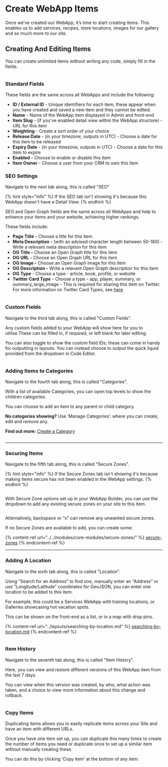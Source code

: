 # Create WebApp Items

Once we’ve created our WebApp, it’s time to start creating items. This enables us to add services, recipes, store locations, images for our gallery and so much more to our site.

## Creating And Editing Items <a href="#id-2-creating-and-editing-items" id="id-2-creating-and-editing-items"></a>

You can create unlimited items without writing any code, simply fill in the fields.

<figure><img src="../../.gitbook/assets/Siteglide-WebApps-Item.png" alt=""><figcaption></figcaption></figure>

### Standard Fields <a href="#id-3-standard-fields" id="id-3-standard-fields"></a>

These fields are the same across all WebApps and include the following:

* **ID / External ID** - Unique identifiers for each item, these appear when you have created and saved a new item and they cannot be edited.
* **Name** - Name of the WebApp item displayed in Admin and front-end
* **Item Slug** - (if you've enabled detail view within the WebApp structure) - URL for this item
* **Weighting** - Create a sort order of your choice
* **Release Date** - (in your timezone, outputs in UTC) - Choose a date for this item to be released
* **Expiry Date** - (in your timezone, outputs in UTC) - Choose a date for this item to expire
* **Enabled -** Choose to enable or disable this item
* **Item Owner** - Choose a user from your CRM to own this item

### SEO Settings <a href="#id-2-seo-settings" id="id-2-seo-settings"></a>

Navigate to the next tab along, this is called "SEO"

{% hint style="info" %}
If the SEO tab isn't showing it's because this WebApp doesn't have a Detail View.
{% endhint %}

SEO and Open Graph fields are the same across all WebApps and help to enhance your items and your website, achieving higher rankings.

These fields include:

* **Page Title -** Choose a title for this item
* **Meta Description -** (with an advised character length between 50-160) - Write a relevant meta description for this item
* **OG Title -** Choose an Open Graph title for this item
* **OG URL -** Choose an Open Graph URL for this item
* **OG Image -** Choose an Open Graph image for this item
* **OG Description -** Write a relevant Open Graph description for this item
* **OG Type** - Choose a type - article, book, profile, or website
* **Twitter Card Type** - Choose a type - app, player, summary, or summary\_large\_image - This is required for sharing this item on Twitter. For more information on Twitter Card Types, see [here](https://developer.twitter.com/en/docs/twitter-for-websites/cards/overview/abouts-cards)

<figure><img src="../../.gitbook/assets/Siteglide-WebApps-Item-SEO.png" alt=""><figcaption></figcaption></figure>

### Custom Fields <a href="#id-2-custom-fields" id="id-2-custom-fields"></a>

Navigate to the third tab along, this is called "Custom Fields".

Any custom fields added to your WebApp will show here for you to utilise.These can be filled in, if required, or left blank for later editing.

You can also toggle to show the custom field IDs; these can come in handy for outputting in layouts. You can instead choose to output the quick liquid provided from the dropdown in Code Editor.

<figure><img src="../../.gitbook/assets/Siteglide-WebApps-Item-Custom-Fields.png" alt=""><figcaption></figcaption></figure>

### Adding Items to Categories <a href="#id-2-adding-items-to-categories" id="id-2-adding-items-to-categories"></a>

Navigate to the fourth tab along, this is called "Categories".

With a list of available Categories, you can open top levels to show the children categories.

You can choose to add an item to any parent or child category.

**No categories showing?** Use ‘Manage Categories’: where you can create, edit and remove any.

**Find out more:** [Create a Category](../../cms/categories/quickstart-categories.md)

<figure><img src="../../.gitbook/assets/Siteglide-WebApps-Categories.png" alt=""><figcaption></figcaption></figure>

***

### Securing Items <a href="#id-2-securing-items" id="id-2-securing-items"></a>

Navigate to the fifth tab along, this is called "Secure Zones".

{% hint style="info" %}
If the Secure Zones tab isn't showing it's because making items secure has not been enabled in the WebApp settings.
{% endhint %}

<figure><img src="../../.gitbook/assets/Siteglide-WebApps-Secure-Zones-Settings.png" alt=""><figcaption></figcaption></figure>

With Secure Zone options set up in your WebApp Builder, you can use the dropdown to add any existing secure zones on your site to this item.

<figure><img src="../../.gitbook/assets/Siteglide-WebApps-Item-Secure-Zones.png" alt=""><figcaption></figcaption></figure>

Alternatively, backspace or “x” can remove any unwanted secure zones.

If no Secure Zones are available to add, you can create some:

{% content-ref url="../../modules/core-modules/secure-zones/" %}
[secure-zones](../../modules/core-modules/secure-zones/)
{% endcontent-ref %}

***

### Adding A Location <a href="#id-2-adding-a-location" id="id-2-adding-a-location"></a>

Navigate to the sixth tab along, this is called "Location".

Using “Search for an Address” to find one, manually enter an “Address” or use “Longitude/Latitude” coordinates for GeoJSON, you can enter one location to be added to this item.

For example, this could be a Services WebApp with training locations, or Galleries showcasing hot vacation spots.

This can be shown on the front-end as a list, or in a map with drop pins.

{% content-ref url="../layouts/searching-by-location.md" %}
[searching-by-location.md](../layouts/searching-by-location.md)
{% endcontent-ref %}

<figure><img src="../../.gitbook/assets/Siteglide-WebApps-Item-Location.png" alt=""><figcaption></figcaption></figure>

### Item History <a href="#id-2-item-history" id="id-2-item-history"></a>

Navigate to the seventh tab along, this is called "Item History".

Here, you can view and restore different versions of this WebApp item from the last 7 days.

You can view when this version was created, by who, what action was taken, and a choice to view more information about this change and rollback.

<figure><img src="../../.gitbook/assets/Siteglide-Webapps-Item-History (1).png" alt=""><figcaption></figcaption></figure>

### Copy Items <a href="#id-2-copy-items" id="id-2-copy-items"></a>

Duplicating items allows you to easily replicate items across your Site and have an item with different URLs.

Once you have one item set up, you can duplicate this many times to create the number of items you need or duplicate once to set up a similar item without manually creating these.

You can do this by clicking ‘Copy item’ at the bottom of any item.

<figure><img src="../../.gitbook/assets/Siteglide-WebApps-Item.png" alt=""><figcaption></figcaption></figure>

## &#x20;<a href="#id-2-importing-and-exporting" id="id-2-importing-and-exporting"></a>
